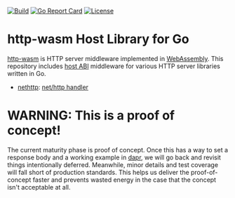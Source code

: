 [![Build](https://github.com/http-wasm/http-wasm-host-go/workflows/build/badge.svg)](https://github.com/http-wasm/http-wasm-host-go)
[![Go Report Card](https://goreportcard.com/badge/github.com/http-wasm/http-wasm-host-go)](https://goreportcard.com/report/github.com/http-wasm/http-wasm-host-go)
[![License](https://img.shields.io/badge/license-Apache%202.0-blue.svg)](LICENSE)

# http-wasm Host Library for Go

[http-wasm][1] is HTTP server middleware implemented in [WebAssembly][2].
This repository includes [host ABI][3] middleware for various HTTP server
libraries written in Go.

* [nethttp](handler/nethttp): [net/http handler][4]

# WARNING: This is a proof of concept!

The current maturity phase is proof of concept. Once this has a way to set a
response body and a working example in [dapr][6], we will go back and revisit
things intentionally deferred. Meanwhile, minor details and test coverage will
fall short of production standards. This helps us deliver the proof-of-concept
faster and prevents wasted energy in the case that the concept isn't acceptable
at all.

[1]: https://github.com/http-wasm
[2]: https://webassembly.org/
[3]: https://github.com/http-wasm/http-wasm-abi
[4]: https://pkg.go.dev/net/http#Handler
[6]: https://github.com/http-wasm/components-contrib/
